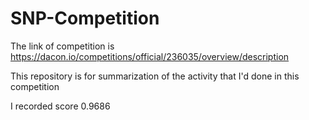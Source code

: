 # SNP-Competition
The link of competition is https://dacon.io/competitions/official/236035/overview/description

This repository is for summarization of the activity that I'd done in this competition

I recorded score 0.9686
